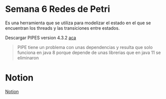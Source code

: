 # Semana 6 Redes de Petri

Es una herramienta que se utiliza para modelizar el estado en el que se encuentran los threads y las transiciones entre estados.

Descargar PIPES version 4.3.2 [aca](https://github.com/sarahtattersall/PIPE)

> PIPE tiene un problema con unas dependencias y resulta que solo funciona en java 8 porque depende de unas librerias que en java 11 se eliminaron

# Notion

[Notion](https://mis-notas.notion.site/Semana-6-ffab96412bd949cd9d3c7ca59d38a887?pvs=4)
